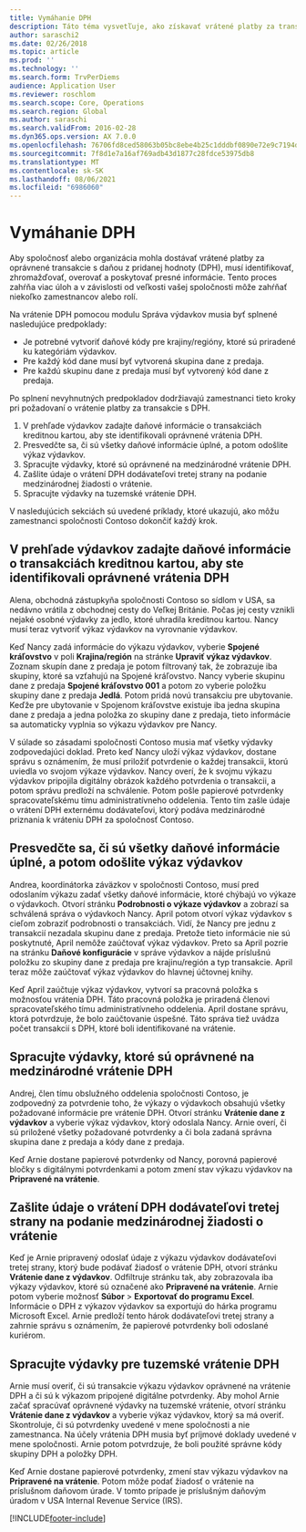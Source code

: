 ```yaml
---
title: Vymáhanie DPH
description: Táto téma vysvetľuje, ako získavať vrátené platby za transakcie s daňou z pridanej hodnoty (DPH).
author: saraschi2
ms.date: 02/26/2018
ms.topic: article
ms.prod: ''
ms.technology: ''
ms.search.form: TrvPerDiems
audience: Application User
ms.reviewer: roschlom
ms.search.scope: Core, Operations
ms.search.region: Global
ms.author: saraschi
ms.search.validFrom: 2016-02-28
ms.dyn365.ops.version: AX 7.0.0
ms.openlocfilehash: 76706fd8ced58063b05bc8ebe4b25c1dddbf0890e72e9c7194d17ff2937dc8ca
ms.sourcegitcommit: 7f8d1e7a16af769adb43d1877c28fdce53975db8
ms.translationtype: MT
ms.contentlocale: sk-SK
ms.lasthandoff: 08/06/2021
ms.locfileid: "6986060"
---
```

# <a name="vat-recovery"></a>Vymáhanie DPH 

Aby spoločnosť alebo organizácia mohla dostávať vrátené platby za oprávnené transakcie s daňou z pridanej hodnoty (DPH), musí identifikovať, zhromažďovať, overovať a poskytovať presné informácie. Tento proces zahŕňa viac úloh a v závislosti od veľkosti vašej spoločnosti môže zahŕňať niekoľko zamestnancov alebo rolí.

Na vrátenie DPH pomocou modulu Správa výdavkov musia byť splnené nasledujúce predpoklady:

- Je potrebné vytvoriť daňové kódy pre krajiny/regióny, ktoré sú priradené ku kategóriám výdavkov.
- Pre každý kód dane musí byť vytvorená skupina dane z predaja.
- Pre každú skupinu dane z predaja musí byť vytvorený kód dane z predaja.

Po splnení nevyhnutných predpokladov dodržiavajú zamestnanci tieto kroky pri požadovaní o vrátenie platby za transakcie s DPH.

1. V prehľade výdavkov zadajte daňové informácie o transakciách kreditnou kartou, aby ste identifikovali oprávnené vrátenia DPH.
2. Presvedčte sa, či sú všetky daňové informácie úplné, a potom odošlite výkaz výdavkov.
3. Spracujte výdavky, ktoré sú oprávnené na medzinárodné vrátenie DPH.
4. Zašlite údaje o vrátení DPH dodávateľovi tretej strany na podanie medzinárodnej žiadosti o vrátenie.
5. Spracujte výdavky na tuzemské vrátenie DPH.

V nasledujúcich sekciách sú uvedené príklady, ktoré ukazujú, ako môžu zamestnanci spoločnosti Contoso dokončiť každý krok.

## <a name="on-an-expense-report-enter-tax-information-about-credit-card-transactions-to-identify-eligible-vat-refunds"></a>V prehľade výdavkov zadajte daňové informácie o transakciách kreditnou kartou, aby ste identifikovali oprávnené vrátenia DPH

Alena, obchodná zástupkyňa spoločnosti Contoso so sídlom v USA, sa nedávno vrátila z obchodnej cesty do Veľkej Británie. Počas jej cesty vznikli nejaké osobné výdavky za jedlo, ktoré uhradila kreditnou kartou. Nancy musí teraz vytvoriť výkaz výdavkov na vyrovnanie výdavkov.

Keď Nancy zadá informácie do výkazu výdavkov, vyberie **Spojené kráľovstvo** v poli **Krajina/región** na stránke **Upraviť výkaz výdavkov**. Zoznam skupín dane z predaja je potom filtrovaný tak, že zobrazuje iba skupiny, ktoré sa vzťahujú na Spojené kráľovstvo. Nancy vyberie skupinu dane z predaja **Spojené kráľovstvo 001** a potom zo vyberie položku skupiny dane z predaja **Jedlá**. Potom pridá novú transakciu pre ubytovanie. Keďže pre ubytovanie v Spojenom kráľovstve existuje iba jedna skupina dane z predaja a jedna položka zo skupiny dane z predaja, tieto informácie sa automaticky vyplnia so výkazu výdavkov pre Nancy.

V súlade so zásadami spoločnosti Contoso musia mať všetky výdavky zodpovedajúci doklad. Preto keď Nancy uloží výkaz výdavkov, dostane správu s oznámením, že musí priložiť potvrdenie o každej transakcii, ktorú uviedla vo svojom výkaze výdavkov. Nancy overí, že k svojmu výkazu výdavkov pripojila digitálny obrázok každého potvrdenia o transakcii, a potom správu predloží na schválenie. Potom pošle papierové potvrdenky spracovateľskému tímu administratívneho oddelenia. Tento tím zašle údaje o vrátení DPH externému dodávateľovi, ktorý podáva medzinárodné priznania k vráteniu DPH za spoločnosť Contoso.

## <a name="make-sure-that-all-tax-information-is-complete-and-then-post-the-expense-report"></a>Presvedčte sa, či sú všetky daňové informácie úplné, a potom odošlite výkaz výdavkov

Andrea, koordinátorka záväzkov v spoločnosti Contoso, musí pred odoslaním výkazu zadať všetky daňové informácie, ktoré chýbajú vo výkaze o výdavkoch. Otvorí stránku **Podrobnosti o výkaze výdavkov** a zobrazí sa schválená správa o výdavkoch Nancy. April potom otvorí výkaz výdavkov s cieľom zobraziť podrobnosti o transakciách. Vidí, že Nancy pre jednu z transakcií nezadala skupinu dane z predaja. Pretože tieto informácie nie sú poskytnuté, April nemôže zaúčtovať výkaz výdavkov. Preto sa April pozrie na stránku **Daňové konfigurácie** v správe výdavkov a nájde príslušnú položku zo skupiny dane z predaja pre krajinu/región a typ transakcie. April teraz môže zaúčtovať výkaz výdavkov do hlavnej účtovnej knihy.

Keď April zaúčtuje výkaz výdavkov, vytvorí sa pracovná položka s možnosťou vrátenia DPH. Táto pracovná položka je priradená členovi spracovateľského tímu administratívneho oddelenia. April dostane správu, ktorá potvrdzuje, že bolo zaúčtovanie úspešné. Táto správa tiež uvádza počet transakcií s DPH, ktoré boli identifikované na vrátenie.

## <a name="process-expenses-that-are-eligible-for-international-vat-recovery"></a>Spracujte výdavky, ktoré sú oprávnené na medzinárodné vrátenie DPH

Andrej, člen tímu obslužného oddelenia spoločnosti Contoso, je zodpovedný za potvrdenie toho, že výkazy o výdavkoch obsahujú všetky požadované informácie pre vrátenie DPH. Otvorí stránku **Vrátenie dane z výdavkov** a vyberie výkaz výdavkov, ktorý odoslala Nancy. Arnie overí, či sú priložené všetky požadované potvrdenky a či bola zadaná správna skupina dane z predaja a kódy dane z predaja.

Keď Arnie dostane papierové potvrdenky od Nancy, porovná papierové bločky s digitálnymi potvrdenkami a potom zmení stav výkazu výdavkov na **Pripravené na vrátenie**.

## <a name="send-vat-recovery-data-to-the-third-party-vendor-to-file-international-recovery-returns"></a>Zašlite údaje o vrátení DPH dodávateľovi tretej strany na podanie medzinárodnej žiadosti o vrátenie

Keď je Arnie pripravený odoslať údaje z výkazu výdavkov dodávateľovi tretej strany, ktorý bude podávať žiadosť o vrátenie DPH, otvorí stránku **Vrátenie dane z výdavkov**. Odfiltruje stránku tak, aby zobrazovala iba výkazy výdavkov, ktoré sú označené ako **Pripravené na vrátenie**. Arnie potom vyberie možnosť **Súbor** &gt; **Exportovať do programu Excel**. Informácie o DPH z výkazov výdavkov sa exportujú do hárka programu Microsoft Excel. Arnie predloží tento hárok dodávateľovi tretej strany a zahrnie správu s oznámením, že papierové potvrdenky boli odoslané kuriérom.

## <a name="process-expenses-for-domestic-vat-recovery"></a>Spracujte výdavky pre tuzemské vrátenie DPH

Arnie musí overiť, či sú transakcie výkazu výdavkov oprávnené na vrátenie DPH a či sú k výkazom pripojené digitálne potvrdenky. Aby mohol Arnie začať spracúvať oprávnené výdavky na tuzemské vrátenie, otvorí stránku **Vrátenie dane z výdavkov** a vyberie výkaz výdavkov, ktorý sa má overiť. Skontroluje, či sú potvrdenky uvedené v mene spoločnosti a nie zamestnanca. Na účely vrátenia DPH musia byť príjmové doklady uvedené v mene spoločnosti. Arnie potom potvrdzuje, že boli použité správne kódy skupiny DPH a položky DPH.

Keď Arnie dostane papierové potvrdenky, zmení stav výkazu výdavkov na **Pripravené na vrátenie**. Potom môže podať žiadosť o vrátenie na príslušnom daňovom úrade. V tomto prípade je príslušným daňovým úradom v USA Internal Revenue Service (IRS).


[!INCLUDE[footer-include](../includes/footer-banner.md)]